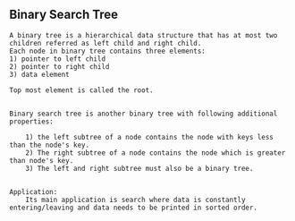 ## Binary Search Tree

	A binary tree is a hierarchical data structure that has at most two children referred as left child and right child.
	Each node in binary tree contains three elements:
	1) pointer to left child
	2) pointer to right child
	3) data element
	
	Top most element is called the root.
	
	
	Binary search tree is another binary tree with following additional properties:
	
		1) the left subtree of a node contains the node with keys less than the node's key.
		2) The right subtree of a node contains the node which is greater than node's key.
		3) The left and right subtree must also be a binary tree.
		
		
	Application:
		Its main application is search where data is constantly entering/leaving and data needs to be printed in sorted order.